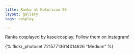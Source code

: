 ```yaml
---
title: Ranka at Kotoricon'20
layout: gallery
tags: cosplay

---
```


Ranka cosplayed by kaseicosplay; Follow them on [Instagram](https://www.instagram.com/kaseicosplay)!

{% flickr_photoset 72157713614014626 "Medium" %}